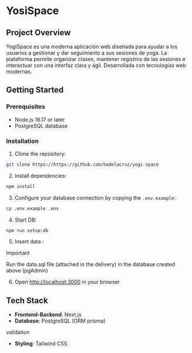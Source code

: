 # YosiSpace

## Project Overview

YogiSpace es una moderna aplicación web diseñada para ayudar a los usuarios a gestionar y dar seguimiento a sus sesiones de yoga. La plataforma permite organizar clases, mantener registros de las sesiones e interactuar con una interfaz clara y ágil. Desarrollada con tecnologías web modernas.
## Getting Started

### Prerequisites

- Node.js 18.17 or later
- PostgreSQL database

### Installation

1. Clone the repository:

```bash
git clone https://https://github.com/hadelacruz/yogi-space 
```

2. Install dependencies:

```bash
npm install
```

3. Configure your database connection by copying the `.env.example`:

```bash
cp .env.example .env
```

4. Start DB:

```bash
npm run setup:db
```

5. Insert data :

>[!IMPORTANT]
>Run the data.sql file (attached in the delivery) in the database created above (pgAdmin)

6. Open [http://localhost:3000](http://localhost:3000) in your browser


## Tech Stack

- **Frontend-Backend**: Next.js
- **Database**: PostgreSQL (ORM prisma)

validation
- **Styling**: Tailwind CSS
